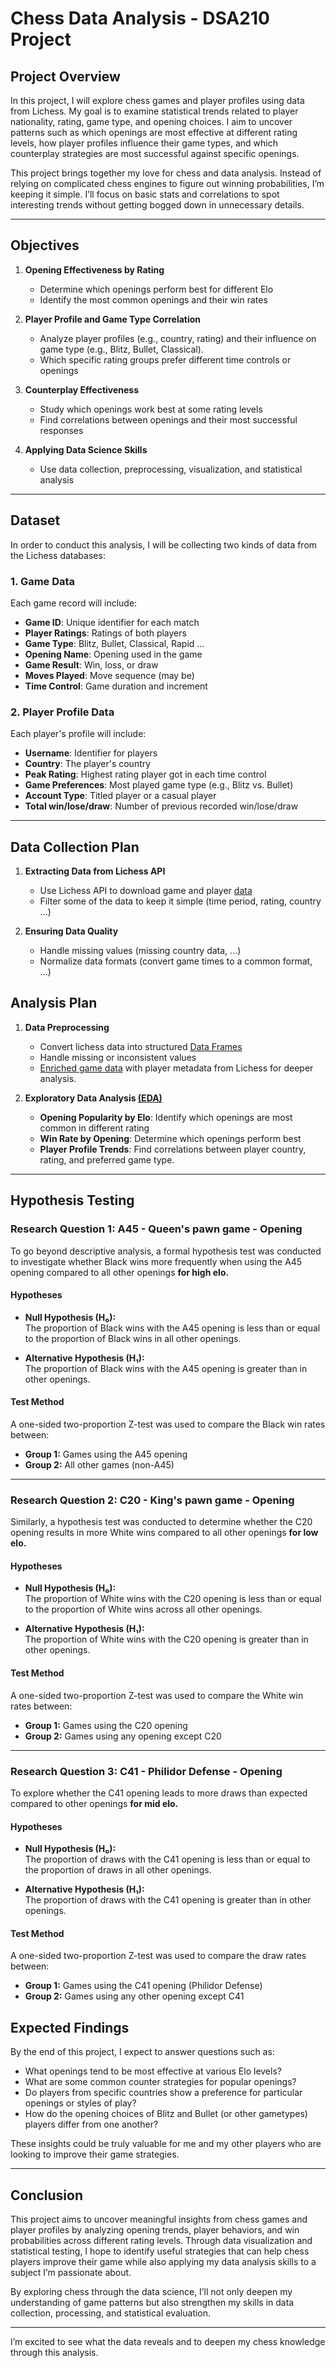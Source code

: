 # Chess Data Analysis - DSA210 Project

## **Project Overview**
In this project, I will explore chess games and player profiles using data from Lichess. My goal is to examine statistical trends related to player nationality, rating, game type, and opening choices. I aim to uncover patterns such as which openings are most effective at different rating levels, how player profiles influence their game types, and which counterplay strategies are most successful against specific openings.

This project brings together my love for chess and data analysis. Instead of relying on complicated chess engines to figure out winning probabilities, I’m keeping it simple. I’ll focus on basic stats and correlations to spot interesting trends without getting bogged down in unnecessary details.

---

## **Objectives**

1. **Opening Effectiveness by Rating**
   - Determine which openings perform best for different Elo
   - Identify the most common openings and their win rates 

2. **Player Profile and Game Type Correlation**
   - Analyze player profiles (e.g., country, rating) and their influence on game type (e.g., Blitz, Bullet, Classical).
   - Which specific rating groups prefer different time controls or openings

3. **Counterplay Effectiveness**
   - Study which openings work best at some rating levels
   - Find correlations between openings and their most successful responses 

4. **Applying Data Science Skills**
   - Use data collection, preprocessing, visualization, and statistical analysis

---

## **Dataset**

In order to conduct this analysis, I will be collecting two kinds of data from the Lichess databases:

### **1. Game Data**
Each game record will include:
- **Game ID**: Unique identifier for each match
- **Player Ratings**: Ratings of both players 
- **Game Type**: Blitz, Bullet, Classical, Rapid ...
- **Opening Name**: Opening used in the game 
- **Game Result**: Win, loss, or draw
- **Moves Played**: Move sequence (may be)
- **Time Control**: Game duration and increment

### **2. Player Profile Data**
Each player's profile will include:
- **Username**: Identifier for players
- **Country**: The player's country
- **Peak Rating**: Highest rating player got in each time control
- **Game Preferences**: Most played game type (e.g., Blitz vs. Bullet)
- **Account Type**: Titled player or a casual player
- **Total win/lose/draw**: Number of previous recorded win/lose/draw 

---

## **Data Collection Plan**

1. **Extracting Data from Lichess API**
   - Use Lichess API to download game and player [data](https://database.lichess.org/)
   - Filter some of the data to keep it simple (time period, rating, country ...)

2. **Ensuring Data Quality**
   - Handle missing values (missing country data, ...)
   - Normalize data formats (convert game times to a common format, ...)

## **Analysis Plan**

1. **Data Preprocessing**
   - Convert lichess data into structured [Data Frames](https://github.com/OzanMuhcu/DSA210_Term_Project/tree/main/data)
   - Handle missing or inconsistent values
   - [Enriched game data](https://github.com/OzanMuhcu/DSA210_Term_Project/tree/main/enriched_data) with player metadata from Lichess for deeper analysis. 

2. **Exploratory Data Analysis [(EDA)](https://github.com/OzanMuhcu/DSA210_Term_Project/tree/main/EDA_on_data)**
   - **Opening Popularity by Elo**: Identify which openings are most common in different rating
   - **Win Rate by Opening**: Determine which openings perform best
   - **Player Profile Trends**: Find correlations between player country, rating, and preferred game type.

---

## Hypothesis Testing

### Research Question 1: A45 - Queen's pawn game - Opening

To go beyond descriptive analysis, a formal hypothesis test was conducted to investigate whether Black wins more frequently when using the A45 opening compared to all other openings **for high elo.**

#### Hypotheses

- **Null Hypothesis (H₀):**  
  The proportion of Black wins with the A45 opening is less than or equal to the proportion of Black wins in all other openings.

- **Alternative Hypothesis (H₁):**  
  The proportion of Black wins with the A45 opening is greater than in other openings.

#### Test Method

A one-sided two-proportion Z-test was used to compare the Black win rates between:

- **Group 1:** Games using the A45 opening  
- **Group 2:** All other games (non-A45)

---

### Research Question 2: C20 - King's pawn game - Opening

Similarly, a hypothesis test was conducted to determine whether the C20 opening results in more White wins compared to all other openings **for low elo.**

#### Hypotheses

- **Null Hypothesis (H₀):**  
  The proportion of White wins with the C20 opening is less than or equal to the proportion of White wins across all other openings.

- **Alternative Hypothesis (H₁):**  
  The proportion of White wins with the C20 opening is greater than in other openings.

#### Test Method

A one-sided two-proportion Z-test was used to compare the White win rates between:

- **Group 1:** Games using the C20 opening  
- **Group 2:** Games using any opening except C20

---

### Research Question 3: C41  - Philidor Defense - Opening

To explore whether the C41 opening leads to more draws than expected compared to other openings **for mid elo.**

#### Hypotheses

- **Null Hypothesis (H₀):**  
  The proportion of draws with the C41 opening is less than or equal to the proportion of draws in all other openings.

- **Alternative Hypothesis (H₁):**  
  The proportion of draws with the C41 opening is greater than in other openings.

#### Test Method

A one-sided two-proportion Z-test was used to compare the draw rates between:

- **Group 1:** Games using the C41 opening (Philidor Defense)  
- **Group 2:** Games using any other opening except C41

## **Expected Findings**

By the end of this project, I expect to answer questions such as:
- What openings tend to be most effective at various Elo levels?  
- What are some common counter strategies for popular openings?  
- Do players from specific countries show a preference for particular openings or styles of play?  
- How do the opening choices of Blitz and Bullet (or other gametypes) players differ from one another?  

These insights could be truly valuable for me and my other players who are looking to improve their game strategies. 

---

## **Conclusion**
This project aims to uncover meaningful insights from chess games and player profiles by analyzing opening trends, player behaviors, and win probabilities across different rating levels. Through data visualization and statistical testing, I hope to identify useful strategies that can help chess players improve their game while also applying my data analysis skills to a subject I’m passionate about.

By exploring chess through the data science, I’ll not only deepen my understanding of game patterns but also strengthen my skills in data collection, processing, and statistical evaluation.

---

I’m excited to see what the data reveals and to deepen my chess knowledge through this analysis.

